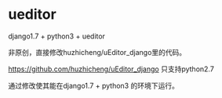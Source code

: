 # ueditor
django1.7 + python3 + ueditor

非原创，直接修改huzhicheng/uEditor_django里的代码。

https://github.com/huzhicheng/uEditor_django   只支持python2.7

通过修改使其能在django1.7 + python3 的环境下运行。
